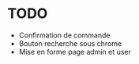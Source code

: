 # TODO
* Confirmation de commande
* Bouton recherche sous chrome
* Mise en forme page admin et user
